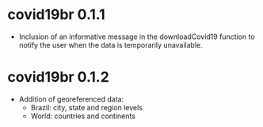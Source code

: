 # covid19br 0.1.1 

- Inclusion of an informative message in the downloadCovid19 function to notify the user when the data is temporarily unavailable.

# covid19br 0.1.2

- Addition of georeferenced data:
  - Brazil: city, state and region levels
  - World: countries and continents
